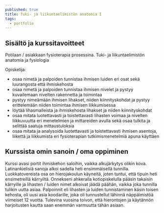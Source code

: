 ```yaml
---
published: true
title: Tuki- ja liikuntaelimistön anatomia I
tags:
  - portfolio
---
```

## Sisältö ja kurssitavoitteet
Potilaan / asiakkaan fysioterapia prosessina. Tuki- ja liikuntaelimistön anatomia ja fysiologia

Opiskelija:

- osaa nimetä ja palpoiden tunnistaa ihmisen luiden eri osat sekä luurangosta että ihmiskehosta
- osaa nimetä ja palpoiden tunnistaa ihmisen nivelet ja pystyy kuvailemaan nivelten rakennetta ja toimintaa
- pystyy nimeämään ihmisen lihakset, niiden kiinnityskohdat ja pystyy erittelemään niiden toimintaa ihmisen liikkumisessa
- löytää lihasmalleista ja ihmiskehosta lihakset ja niiden kiinnityskohdat
- osaa mitata luotettavasti ja toistettavasti lihasten voimaa ja nivelten liikkuvuutta eri menetelmien ja mittareiden avulla sekä osaa tulkita ja selittää saatuja mittaustuloksia
- osaa mitata ja analysoida luotettavasti ja toistettavasti ihmisen asentoja, liikettä ja liikkumista eri fysioterapian tutkimismenetelmiä apuna käyttäen

## Kurssista omin sanoin / oma oppiminen
Kurssi avasi portit ihmiskehon saloihin, vaikka alkujärkytys olikin kova. Latinankielisiä sanoja alkoi sadella heti ensimmäisellä tunnilla. Luokkatovereista osa on hierojakoulun käyneitä, joten tuntui, että tipuin heti ensimetreillä kärryiltä. Onnekseni ahkeralla kotiopiskelulla pääsin takaisin kärryille ja lihasten / luiden nimet alkoivat jäädä päähän, vaikka joka tunnilla tulikin uutta asiaa. Palpoinnit eli lihasten ja luiden tunnistaminen käsin toisen kehosta, oli uusi asia koodarille, joka oli tunnustellut lähinnä näppäimistöä viimeiset 12 vuotta. Tulevina vuosina toivon, että hierontojen ja käytännön harjoitusten kautta saan enemmän varmuutta tähän asiaan.
